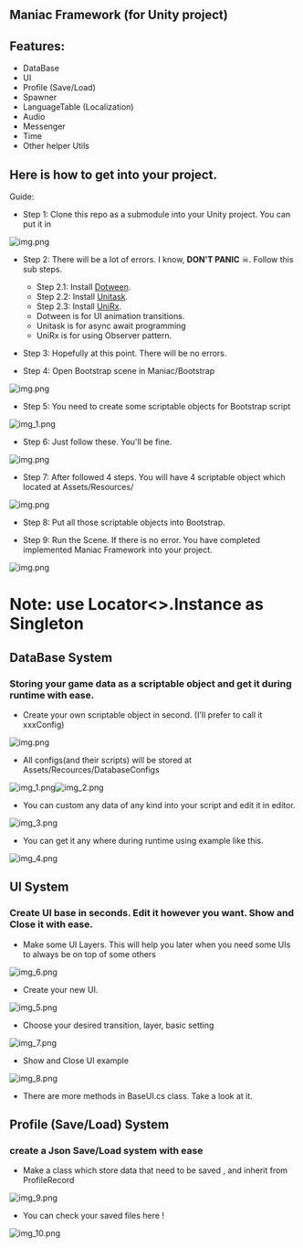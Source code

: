 Maniac Framework (for Unity project)
--
## Features:
- DataBase
- UI
- Profile (Save/Load)
- Spawner
- LanguageTable (Localization)
- Audio
- Messenger
- Time
- Other helper Utils

## Here is how to get into your project.
Guide:
- Step 1: Clone this repo as a submodule into your Unity project. You can put it in

![img.png](ImagesForReadme/img.png)

- Step 2: There will be a lot of errors. I know, **DON'T PANIC** ☠. Follow this sub steps.
  - Step 2.1: Install [Dotween](http://dotween.demigiant.com/getstarted.php).
  - Step 2.2: Install [Unitask](https://github.com/Cysharp/UniTask/releases).
  - Step 2.3: Install [UniRx](https://github.com/neuecc/UniRx/releases).
  - Dotween is for UI animation transitions.
  - Unitask is for async await programming
  - UniRx is for using Observer pattern.
  
- Step 3: Hopefully at this point. There will be no errors.

- Step 4: Open Bootstrap scene in Maniac/Bootstrap

 ![img.png](ImagesForReadme/img_1.png)

- Step 5: You need to create some scriptable objects for Bootstrap script 

 ![img_1.png](ImagesForReadme/img_2.png)

- Step 6: Just follow these. You'll be fine. 

 ![img.png](ImagesForReadme/img_3.png)

- Step 7: After followed 4 steps. You will have 4 scriptable object which located at Assets/Resources/ 

 ![img.png](ImagesForReadme/img_4.png)

- Step 8: Put all those scriptable objects into Bootstrap.

- Step 9: Run the Scene. If there is no error. You have completed implemented Maniac Framework into your project.

 ![img.png](ImagesForReadme/img_5.png)

# Note: use Locator<>.Instance as Singleton 

## DataBase System
### Storing your game data as a scriptable object and get it during runtime with ease.

- Create your own scriptable object in second. (I'll prefer to call it xxxConfig)

 ![img.png](img.png)

- All configs(and their scripts) will be stored at Assets/Recources/DatabaseConfigs

 ![img_1.png](img_1.png)![img_2.png](img_2.png)

- You can custom any data of any kind into your script and edit it in editor.

![img_3.png](img_3.png)

- You can get it any where during runtime using example like this.

![img_4.png](img_4.png)

## UI System
### Create UI base in seconds. Edit it however you want. Show and Close it with ease.

- Make some UI Layers. This will help you later when you need some UIs to always be on top of some others 

![img_6.png](img_6.png)

- Create your new UI.

![img_5.png](img_5.png)
 
- Choose your desired transition, layer, basic setting

![img_7.png](img_7.png)

- Show and Close UI example

![img_8.png](img_8.png)

- There are more methods in BaseUI.cs class. Take a look at it. 

## Profile (Save/Load) System
### create a Json Save/Load system with ease

- Make a class which store data that need to be saved , and inherit from ProfileRecord

![img_9.png](img_9.png)

- You can check your saved files here !

![img_10.png](img_10.png)
